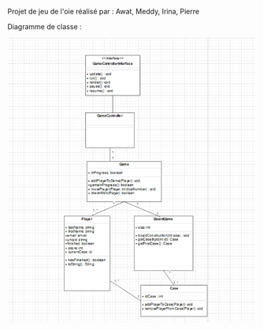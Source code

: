 Projet de jeu de l'oie réalisé par : Awat, Meddy, Irina, Pierre


Diagramme de classe :

![alt text](/assets/analyse/diagrammedeclasse.PNG)